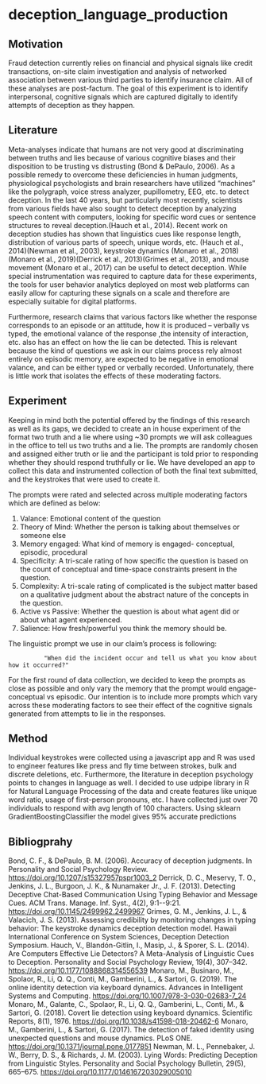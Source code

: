 # deception_language_production

## Motivation
Fraud detection currently relies on financial and physical signals like credit transactions, on-site claim investigation and analysis of networked association between various third parties to identify insurance claim. All of these analyses are post-factum. The goal of this experiment is to identify interpersonal, cognitive signals which are captured digitally to identify attempts of deception as they happen.
## Literature
Meta-analyses indicate that humans are not very good at discriminating between truths and lies because of various cognitive biases and their disposition to be trusting vs distrusting (Bond & DePaulo, 2006).  As a possible remedy to overcome these deficiencies in human judgments, physiological psychologists and brain researchers have utilized “machines” like the polygraph, voice stress analyzer, pupillometry, EEG, etc. to detect deception. In the last 40 years, but particularly most recently, scientists from various fields have also sought to detect deception by analyzing speech content with computers, looking for specific word cues or sentence structures to reveal deception.(Hauch et al., 2014). Recent work on deception studies has shown that linguistics cues like response length, distribution of various parts of speech, unique words, etc. (Hauch et al., 2014)(Newman et al., 2003), keystroke dynamics (Monaro et al., 2018)(Monaro et al., 2019)(Derrick et al., 2013)(Grimes et al., 2013), and mouse movement (Monaro et al., 2017) can be useful to detect deception. While special instrumentation was required to capture data for these experiments, the tools for user behavior analytics deployed on most web platforms can easily allow for capturing these signals on a scale and therefore are especially suitable for digital platforms.

Furthermore, research claims that various factors like whether the response corresponds to an episode or an attitude, how it is produced – verbally vs typed, the emotional valance of the response ,the intensity of interaction, etc. also has an effect on how the lie can be detected. This is relevant because the kind of questions we ask in our claims process rely almost entirely on episodic memory, are expected to be negative in emotional valance, and can be either typed or verbally recorded. Unfortunately, there is little work that isolates the effects of these moderating factors.

## Experiment
Keeping in mind both the potential offered by the findings of this research as well as its gaps, we decided to create an in house experiment of the format two truth and a lie where using ~30 prompts we will ask colleagues in the office to tell us two truths and a lie. The prompts are randomly chosen and assigned either truth or lie and the participant is told prior to responding whether they should respond truthfully or lie. We have developed an app to collect this data and instrumented collection of both the final text submitted, and the keystrokes that were used to create it.

The prompts were rated and selected across multiple moderating factors which are defined as below:

1.	Valance: Emotional content of the question
2.	Theory of Mind: Whether the person is talking about themselves or someone else
3.	Memory engaged: What kind of memory is engaged- conceptual, episodic, procedural
4.	Specificity: A tri-scale rating of how specific the question is based on the count of conceptual and time-space constraints present in the question.
5.	Complexity: A tri-scale rating of complicated is the subject matter based on a qualitative judgment about the abstract nature of the concepts in the question. 
6.	Active vs Passive: Whether the question is about what agent did or about what agent experienced.
7.	Salience: How fresh/powerful you think the memory should be.

The linguistic prompt we use in our claim’s process is following:

              "When did the incident occur and tell us what you know about how it occurred?"

For the first round of data collection, we decided to keep the prompts as close as possible and only vary the memory that the prompt would engage- conceptual vs episodic. Our intention is to include more prompts which vary across these moderating factors to see their effect of the cognitive signals generated from attempts to lie in the responses.

## Method
Individual keystrokes were collected using a javascript app and R was used to engineer features like press and fly time between strokes, bulk and discrete deletions, etc. Furthermore, the literature in deception psychology points to changes in language as well. I decided to use udpipe library in R for Natural Language Processing of the data and create features like unique word ratio, usage of first-person pronouns, etc. I have collected just over 70 individuals to respond with avg length of 100 characters. Using sklearn GradientBoostingClassifier the model gives 95% accurate predictions

## Bibliogprahy
Bond, C. F., & DePaulo, B. M. (2006). Accuracy of deception judgments. In Personality and Social Psychology Review. https://doi.org/10.1207/s15327957pspr1003_2
Derrick, D. C., Meservy, T. O., Jenkins, J. L., Burgoon, J. K., & Nunamaker Jr., J. F. (2013). Detecting Deceptive Chat-Based Communication Using Typing Behavior and Message Cues. ACM Trans. Manage. Inf. Syst., 4(2), 9:1--9:21. https://doi.org/10.1145/2499962.2499967
Grimes, G. M., Jenkins, J. L., & Valacich, J. S. (2013). Assessing credibility by monitoring changes in typing behavior: The keystroke dynamics deception detection model. Hawaii International Conference on System Sciences, Deception Detection Symposium.
Hauch, V., Blandón-Gitlin, I., Masip, J., & Sporer, S. L. (2014). Are Computers Effective Lie Detectors? A Meta-Analysis of Linguistic Cues to Deception. Personality and Social Psychology Review, 19(4), 307–342. https://doi.org/10.1177/1088868314556539
Monaro, M., Businaro, M., Spolaor, R., Li, Q. Q., Conti, M., Gamberini, L., & Sartori, G. (2019). The online identity detection via keyboard dynamics. Advances in Intelligent Systems and Computing. https://doi.org/10.1007/978-3-030-02683-7_24
Monaro, M., Galante, C., Spolaor, R., Li, Q. Q., Gamberini, L., Conti, M., & Sartori, G. (2018). Covert lie detection using keyboard dynamics. Scientific Reports, 8(1), 1976. https://doi.org/10.1038/s41598-018-20462-6
Monaro, M., Gamberini, L., & Sartori, G. (2017). The detection of faked identity using unexpected questions and mouse dynamics. PLoS ONE. https://doi.org/10.1371/journal.pone.0177851
Newman, M. L., Pennebaker, J. W., Berry, D. S., & Richards, J. M. (2003). Lying Words: Predicting Deception from Linguistic Styles. Personality and Social Psychology Bulletin, 29(5), 665–675. https://doi.org/10.1177/0146167203029005010
